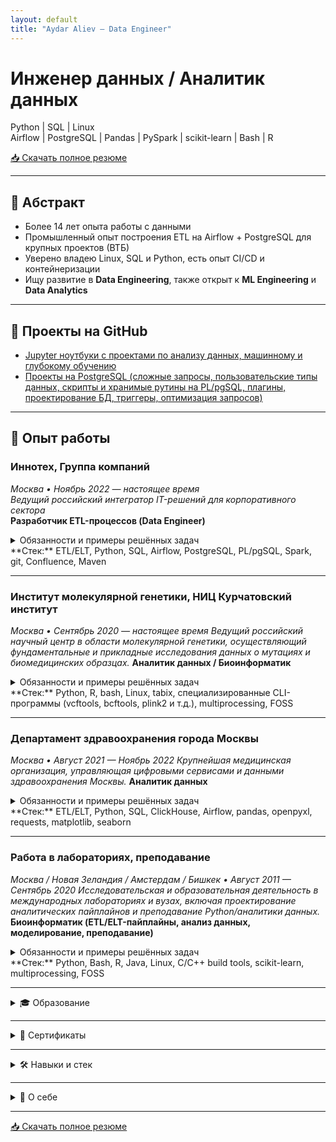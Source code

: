 ```yaml
---
layout: default
title: "Aydar Aliev — Data Engineer"
---
```


<h1 class="role-title">Инженер данных / Аналитик данных</h1>
<div class="skills-line">
<span>Python</span> | <span>SQL</span> | <span>Linux</span><br>
<span>Airflow</span> | <span>PostgreSQL</span> | <span>Pandas</span> | <span>PySpark</span> | <span>scikit-learn</span> | <span>Bash</span> | <span>R</span>
</div>

<a href="https://github.com/aydaraliev/CV/raw/main/CV_Aliev_data_engineer.pdf" class="download-link">📥 Скачать полное резюме</a>

---

## 📌 Абстракт

- Более 14 лет опыта работы с данными
- Промышленный опыт построения ETL на Airflow + PostgreSQL для крупных проектов (ВТБ)
- Уверено владею Linux, SQL и Python, есть опыт CI/CD и контейнеризации
- Ищу развитие в **Data Engineering**, также открыт к **ML Engineering** и **Data Analytics**

---

## 📂 Проекты на GitHub

- [Jupyter ноутбуки с проектами по анализу данных, машинному и глубокому обучению](https://github.com/aydaraliev/data_science_course_yandex)
- [Проекты на PostgreSQL (сложные запросы, пользовательские типы данных, скрипты и хранимые рутины на PL/pgSQL, плагины, проектирование БД, триггеры, оптимизация запросов)](https://github.com/aydaraliev/SQL_for_development_course_yandex)

---

## 🏢 Опыт работы

### Иннотех, Группа компаний
*Москва • Ноябрь 2022 — настоящее время*  
*Ведущий российский интегратор IT-решений для корпоративного сектора*  
**Разработчик ETL-процессов (Data Engineer)**

<details markdown="1">
<summary class="work-summary">Обязанности и примеры решённых задач</summary>

**Обязанности:**
- Автоматизация ETL-процессов для проекта ВТБ на стеке Airflow + PostgreSQL.
- Рефакторинг, доработка и исправление ошибок внутренних фреймворков (Python, SQL).
- Обновление, создание новых и исправление ошибок в отчётах (Airflow, PostgreSQL, YAML, xml).
- Написание инструкций для разработчиков по алгоритмам работы с внутренними фреймворками (xml).
- Создание и регистрация .jar (Scala, Spark, Maven) модулей для загрузки больших (~100-150 Gb) таблиц в staging слой DWH команды.
- Поставка всех выполненных работ до production среды в рамках CI/CD процесса (git, sfera, Liquibase, YAML).

**Примеры решённых задач:**
- Автоматизировал обслуживание ODS слоя DWH (удаление устаревших данных), устранив необходимость в дополнительном железе (Airflow, PostgreSQL).
- Разработал DAG для извлечения, трансформации и загрузки (ETL/ELT) FDW таблиц объёмом до 700 млн. строк (150 GB) в рамках DWH формирования регуляторной отчётности. Использовал PL/pgSQL процедуру которая вызывается из DAG'а Airflow.
- Внедрил новый этап логирования, повысив прозрачность и удобство поддержки процессов в т.ч. командой поддержки. Модуль стал обязательным для использования всеми разработчиками команды. Спроектировал схему хранения логов, написал рутины на PL/pgSQL и триггеры, а также модуль с рутинами Python для вызова из Airflow.
- Написал модуль который используется в 100+ DAGах Airflow нашей команды. Отрефакторил что было, привёл к читаемому виду, применил подход DRY (вынес общие функции и константы в отдельный Python модуль).
- Реализовал декоратор авторизации на Python с несколькими уровнями вложенности. Декоратор используется во всех DAG'ах нашей команды (90% отчётов). Команда занимается регуляторной отчётностью, так что это много.

</details>
**Стек:** ETL/ELT, Python, SQL, Airflow, PostgreSQL, PL/pgSQL, Spark, git, Confluence, Maven

---

### Институт молекулярной генетики, НИЦ Курчатовский институт
*Москва • Сентябрь 2020 — настоящее время*
*Ведущий российский научный центр в области молекулярной генетики, осуществляющий фундаментальные и прикладные исследования данных о мутациях и биомедицинских образцах.*
**Аналитик данных / Биоинформатик**

<details markdown="1">
<summary class="work-summary">Обязанности и примеры решённых задач</summary>

**Обязанности:**
- Обработка больших массивов биомедицинских данных (50–60 млн строк на 3–6 столбцов) в Linux-среде (Pandas, multiprocessing, bash, CLI утилиты).
- Проведение прунинга, импутации и анализа данных о мутациях с использованием Python и специализированных утилит (Python, R, специализированный FOSS софт из предметной области).
- Интеграция C/C++ инструментов (tabix, vcftools, bcftools etc.) в автоматизированные пайплайны на Python и R.
- Автоматизация процессов выявления мутаций, связанных с риском ОНМК; автоматизация контроля качества подаваемых и получаемых из пайплайна данных; подготовка аналитических отчетов (Python, R, специализированный FOSS софт из предметной области).

**Примеры решённых задач:**
- Спроектировал и оптимизировал пайплайн для анализа генетических данных объёмом 50+ млн записей, используя Python и bash-скрипты в среде Linux (реализовал многопоточное выполнение на сервере).
- Интегрировал C++ утилиты в пайплайн на Python и R, повысив производительность вычислений с ~36 часов до ~5 часов при обработке VCF-файлов объёмом до 150 GB.
- Интегрировал расчёт нескольких статистик для выявления и анализа ключевых мутаций ассоциированных с ОНМК (FOSS из предметной области).
- Разработал систему автоматизированных отчетов, которые позволяют выявить ошибки первого рода при поиске ассоциаций SNP-полиморфизмов с ОНМК (bash скрипты которые склеивающие скрипты на R).

</details>
**Стек:** Python, R, bash, Linux, tabix, специализированные CLI-программы (vcftools, bcftools, plink2 и т.д.), multiprocessing, FOSS

---

### Департамент здравоохранения города Москвы
*Москва • Август 2021 — Ноябрь 2022*
*Крупнейшая медицинская организация, управляющая цифровыми сервисами и данными здравоохранения Москвы.*
**Аналитик данных**

<details markdown="1">
<summary class="work-summary">Обязанности и примеры решённых задач</summary>

**Обязанности:**
- Автоматизация загрузки и обработки данных из ЕМИАС и S3 облака nextcloud в локальное хранилище DWH на ClickHouse SQL (Airflow).
- Разработка управленческих отчётов и аналитических дашбордов для подразделений департамента (Pandas, ClickHouse SQL, matplotlib, seaborn).
- Расчет метрик эффективности для медицинских учреждений (Pandas, Airflow).
- Автоматизация своевременного обновления справочников (например, прикрепление адреса к поликлинке, список закрытых на ремонт медицинских учреждений и др.).
- Выполнение ad-hoc аналитики и подготовка данных по индивидуальным запросам от сотрудников ДЗМ (Pandas, ClickHouse SQL, Excel).
- Помощь с автоматизацией рутинных задач оперативному отделу (Pandas, Airflow, openpyxl).

**Примеры решённых задач:**
- Автоматизировал процесс извлечения, трансформации и загрузки (ETL) данных (плоские файлы до 20 Гб.) в ClickHouse, обеспечив стабильность и скорость обновлений (Airflow).
- Атоматизировал формирование ежедневных отчётов по KPI и другим статистикам работы подчинённых организаций (больницы/поликлиники), освободив ~25 часов в неделю у сотрудников оперативного отдела (Pandas, Airflow, openpyxl).
- Автоматизировал интеграцию и ведение справочников адресов, устранив необходимость ручной работы, удалось освободить около 5 часов времени в неделю у сотрудников аналитического отдела (Pandas).
- Разработал комплексный пайплайн на Airflow + pandas + ClickHouse для контроля качества витрин данных для аналитиков оперативного отдела. Качественные витрины позволили на ~7 часов сократить время, затрачиваемое на предобработку данных.

</details>
**Стек:** ETL/ELT, Python, SQL, ClickHouse, Airflow, pandas, openpyxl, requests, matplotlib, seaborn

---

### Работа в лабораториях, преподавание
*Москва / Новая Зеландия / Амстердам / Бишкек • Август 2011 — Сентябрь 2020*
*Исследовательская и образовательная деятельность в международных лабораториях и вузах, включая проектирование аналитических пайплайнов и преподавание Python/аналитики данных.*
**Биоинформатик (ETL/ELT-пайплайны, анализ данных, моделирование, преподавание)**

<details markdown="1">
<summary class="work-summary">Обязанности и примеры решённых задач</summary>

**Обязанности:**
- Моделирование (дифференциальные уравнения, ABM) и анализ биологических данных с использованием Python, Java, R и Bash.
- Разработка, оптимизация и поддержка аналитических пайплайнов для исследований и учебных задач (Python, Linux, Pandas, seaborn, R, scikit-learn, multiprocessing).
- Преподавание основ Python и анализа данных студентам.
- Интеграция CLI-утилит (C/C++/Fortran/R) в существующие пайплайны.

**Примеры решённых задач:**
- Смоделировал изменения в человеческом геноме при расселении людей по островам тихого океана от 50 до 20 тысяч лет назад (Massey University, New Zealand).
- Обучил более 60 студентов основам Python, сформировав фундаментальные навыки у второкурсников Школы предпринимательства и управления бизнесом Американского университета Центральной Азии (г. Бишкек, Кыргызстан).
- Автоматизировал обработку сложных данных с помощью CLI утилит и скриптов на bash, Python и R, снизив трудозатраты нескольких исследовательских команд в области Биоинформатики (Новая-Зеландия, 2 лаборатории в РФ).
- Создал модель биореактора по переработке дихлорметана при помощи дифференциальных уравнений (Институт системной биологии, Москва, РФ).
- Участвовал в международных коллаборациях, применяя современные методы статистики и визуализации данных.

</details>
**Стек:** Python, Bash, R, Java, Linux, C/C++ build tools, scikit-learn, multiprocessing, FOSS

---

<details>
<summary>🎓 Образование</summary>

| Год  | Учебное заведение                          | Специальность и квалификация                  |
|------|-------------------------------------------|----------------------------------------------|
| 2014 | Massey University, Новая Зеландия         | Master in Computational Biology              |
| 2011 | МГУ им. М.В. Ломоносова (ФФМ)             | Лечебное дело (врач)                         |
| 2011 | МГУ им. М.В. Ломоносова (ВМиК)            | Разработчик (доп. квалификация)              |

</details>

---

<details>
<summary>🏅 Сертификаты</summary>

- **2024** — SQL для разработчиков (Яндекс Практикум)
- **2023** — Специалист по Data Science (Яндекс Практикум)
- **2020** — Python and Flask Bootcamp (Udemy)
- **2018** — Data Science Math Skills, Statistics with R, OOP in Java, REST APIs, Linear Algebra, Calculus (Coursera/edX/Stanford)

</details>

---

<details>
<summary>🛠 Навыки и стек</summary>

- **Языки:** Python, SQL, R, Java
- **Встроенные модули Python:** multiprocessing, os, requests, json
- **Базы данных и хранилища:** PostgreSQL, ClickHouse, S3
- **ETL и Workflow:** Airflow, Cron, Prefect 2, PySpark, Spark
- **Анализ данных:** pandas, matplotlib, seaborn, scikit-learn, Jupyter, Excel
- **API и Web:** REST, Flask, requests, json
- **DevOps:** git, Docker, CI/CD
- **ОС:** Linux (Ubuntu, Tuxedo OS), Windows, MacOS

</details>

---

<details>
<summary>💬 О себе</summary>

- Учился программировать на ВМиК МГУ параллельно с дипломом врача (ФФМ МГУ).
- После выпуска занимался сначала биоинформатикой, затем полностью перешёл в ETL и Data Engineering.
- Уверенно владею Python и SQL. Стремлюсь углубить свои знания при помощи онлайн обучения.
- Имею 3 года промышленного опыта разработки ETL процессов (Airflow, Pandas, PostgreSQL, ClickHouse).
- Сторонник непрерывного обучения. Сейчас прохожу курс по инженерии данных на Яндекс Практикум. Поступил в магистратуру ВШЭ по инженерии данных (обучение онлайн).
- Слежу за новостями в области Data Science через подписку на medium.
- Изучал основы теории игр и эволюционные вычисления в университете Амстердама (Universiteit van Amsterdam) и Свободном университете (Vrije Universiteit, Amsterdam).
- В рамках моей академической деятельности анализировал структурированные данные (таблицы) и моделировал биологические системы.
- Преподавал Python и основы анализа данных студентам.
- Уверенно работаю в командной строке Linux, могу написать скрипт на bash.
- Открыт к предложениям Data Engineer, ML Engineer и Data Analyst.

</details>

---

<a href="https://github.com/aydaraliev/CV/raw/main/CV_Aliev_data_engineer.pdf" class="download-link">📥 Скачать полное резюме</a>

